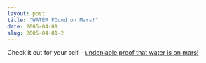 ```yaml
---
layout: post
title: "WATER FOund on Mars!"
date: 2005-04-01
slug: 2005-04-01-2
---
```


Check it out for your self -  [undeniable proof that water is on mars!](http://antwrp.gsfc.nasa.gov/apod/image/0504/WaterOnMars2_gcc_big.jpg) 
